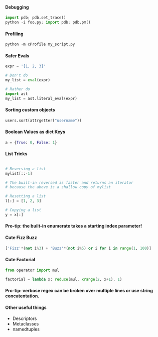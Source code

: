 #### Debugging

```python
import pdb; pdb.set_trace()
python -i foo.py; import pdb; pdb.pm()
```

#### Profiling

```python
python -m cProfile my_script.py
```

#### Safer Evals

```python
expr = '[1, 2, 3]'

# Don't do
my_list = eval(expr)

# Rather do
import ast
my_list = ast.literal_eval(expr)
```

#### Sorting custom objects

```python
users.sort(attrgetter("username"))
```

#### Boolean Values as dict Keys

```python
a = {True: 0, False: 1}
```

#### List Tricks

```python

# Reversing a list
mylist[::-1]

# The built-in reversed is faster and returns an iterator
# because the above is a shallow copy of mylist

# Resetting a list
l[:] = [1, 2, 3]

# Copying a list
y = x[:]
```

#### Pro-tip: the built-in enumerate takes a starting index parameter!

#### Cute Fizz Buzz

```python
['Fizz'*(not i%3) + 'Buzz'*(not i%5) or i for i in range(1, 100)]
```

#### Cute Factorial

```python
from operator import mul

factorial = lambda x: reduce(mul, xrange(2, x+1), 1)
```

#### Pro-tip: verbose regex can be broken over multiple lines or use string concatentation.

#### Other useful things

- Descriptors
- Metaclasses
- namedtuples
